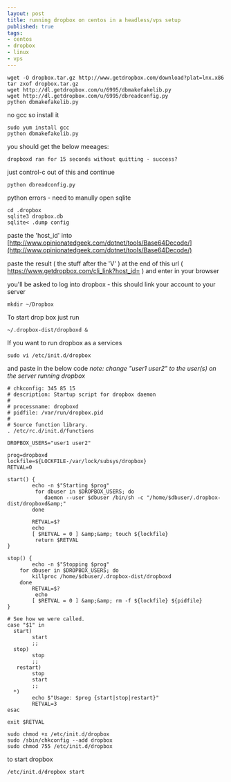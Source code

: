 ```yaml
--- 
layout: post
title: running dropbox on centos in a headless/vps setup
published: true
tags: 
- centos
- dropbox
- linux
- vps
---
```

```
wget -O dropbox.tar.gz http://www.getdropbox.com/download?plat=lnx.x86
tar zxof dropbox.tar.gz
wget http://dl.getdropbox.com/u/6995/dbmakefakelib.py
wget http://dl.getdropbox.com/u/6995/dbreadconfig.py
python dbmakefakelib.py
```

no gcc so install it

```
sudo yum install gcc
python dbmakefakelib.py
```

you should get the below meeages:

```
dropboxd ran for 15 seconds without quitting - success?
```

just control-c out of this and continue

```
python dbreadconfig.py
```

python errors - need to manully open sqlite


```
cd .dropbox
sqlite3 dropbox.db
sqlite< .dump config
```

paste the 'host_id' into [http://www.opinionatedgeek.com/dotnet/tools/Base64Decode/](http://www.opinionatedgeek.com/dotnet/tools/Base64Decode/)

paste the result ( the stuff after the 'V' ) at the end of this url
( https://www.getdropbox.com/cli_link?host_id= ) and enter in your browser 

you'll be asked to log into dropbox - this should link your account to your server

```
mkdir ~/Dropbox
```

To start drop box just run

```
~/.dropbox-dist/dropboxd &
```


If you want to run dropbox as a services

```
sudo vi /etc/init.d/dropbox
```

and paste in the below code 
_note: change "user1 user2" to the user(s) on the server running dropbox_

```
# chkconfig: 345 85 15
# description: Startup script for dropbox daemon
#
# processname: dropboxd
# pidfile: /var/run/dropbox.pid
#
# Source function library.
. /etc/rc.d/init.d/functions

DROPBOX_USERS="user1 user2"

prog=dropboxd
lockfile=${LOCKFILE-/var/lock/subsys/dropbox}
RETVAL=0

start() {
        echo -n $"Starting $prog"
         for dbuser in $DROPBOX_USERS; do
            daemon --user $dbuser /bin/sh -c "/home/$dbuser/.dropbox-dist/dropboxd&amp;"
        done

        RETVAL=$?
        echo
        [ $RETVAL = 0 ] &amp;&amp; touch ${lockfile}
         return $RETVAL
}

stop() {
        echo -n $"Stopping $prog"
    for dbuser in $DROPBOX_USERS; do
        killproc /home/$dbuser/.dropbox-dist/dropboxd
    done
        RETVAL=$?
         echo
        [ $RETVAL = 0 ] &amp;&amp; rm -f ${lockfile} ${pidfile}
}

# See how we were called.
case "$1" in
  start)
        start
        ;;
  stop)
        stop
        ;;
   restart)
        stop
        start
        ;;
  *)
        echo $"Usage: $prog {start|stop|restart}"
        RETVAL=3
esac

exit $RETVAL
```

```
sudo chmod +x /etc/init.d/dropbox
sudo /sbin/chkconfig --add dropbox
sudo chmod 755 /etc/init.d/dropbox
```

to start dropbox

```
/etc/init.d/dropbox start
```

